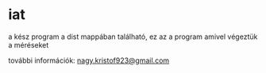# iat

a kész program a dist mappában található, ez az a program amivel végeztük a méréseket


további információk: nagy.kristof923@gmail.com
